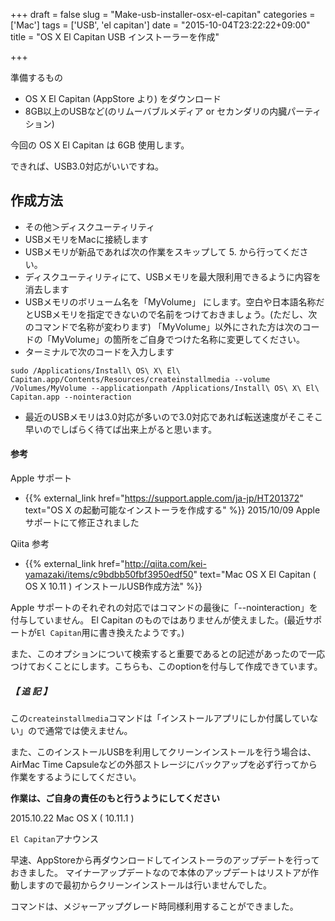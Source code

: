+++
draft = false
slug = "Make-usb-installer-osx-el-capitan"
categories = ['Mac']
tags = ['USB', 'el capitan']
date = "2015-10-04T23:22:22+09:00"
title = "OS X El Capitan USB インストーラーを作成"

+++

準備するもの

+ OS X El Capitan (AppStore より) をダウンロード
+ 8GB以上のUSBなど(のリムーバブルメディア or セカンダリの内臓パーティション)

今回の OS X El Capitan は 6GB 使用します。

できれば、USB3.0対応がいいですね。

<!--more-->

## 作成方法

+ その他＞ディスクユーティリティ
+ USBメモリをMacに接続します
+ USBメモリが新品であれば次の作業をスキップして 5. から行ってください。
+ ディスクユーティリティにて、USBメモリを最大限利用できるように内容を消去します
+ USBメモリのボリューム名を「MyVolume」 にします。空白や日本語名称だとUSBメモリを指定できないので名前をつけておきましょう。(ただし、次のコマンドで名称が変わります)
「MyVolume」以外にされた方は次のコードの「MyVolume」の箇所をご自身でつけた名称に変更してください。
+ ターミナルで次のコードを入力します

```
sudo /Applications/Install\ OS\ X\ El\ Capitan.app/Contents/Resources/createinstallmedia --volume /Volumes/MyVolume --applicationpath /Applications/Install\ OS\ X\ El\ Capitan.app --nointeraction
```

+ 最近のUSBメモリは3.0対応が多いので3.0対応であれば転送速度がそこそこ早いのでしばらく待てば出来上がると思います。

#### 参考

Apple サポート

+ {{% external_link href="https://support.apple.com/ja-jp/HT201372" text="OS X の起動可能なインストーラを作成する" %}} 2015/10/09 Apple サポートにて修正されました

Qiita 参考

+ {{% external_link href="http://qiita.com/kei-yamazaki/items/c9bdbb50fbf3950edf50" text="Mac OS X El Capitan ( OS X 10.11 ) インストールUSB作成方法" %}}

Apple サポートのそれぞれの対応ではコマンドの最後に「--nointeraction」を付与していません。
El Capitan のものではありませんが使えました。(最近サポートが``El Capitan``用に書き換えたようです。)

また、このオプションについて検索すると重要であるとの記述があったので一応つけておくことにします。こちらも、このoptionを付与して作成できています。


##### 【 追 記 】

この``createinstallmedia``コマンドは「インストールアプリにしか付属していない」ので通常では使えません。

また、このインストールUSBを利用してクリーンインストールを行う場合は、AirMac Time Capsuleなどの外部ストレージにバックアップを必ず行ってから作業をするようにしてください。

**作業は、ご自身の責任のもと行うようにしてください**


2015.10.22 Mac OS X ( 10.11.1 )

``El Capitan``アナウンス

早速、AppStoreから再ダウンロードしてインストーラのアップデートを行っておきました。
マイナーアップデートなので本体のアップデートはリストアが作動しますので最初からクリーンインストールは行いませんでした。

コマンドは、メジャーアップグレード時同様利用することができました。
